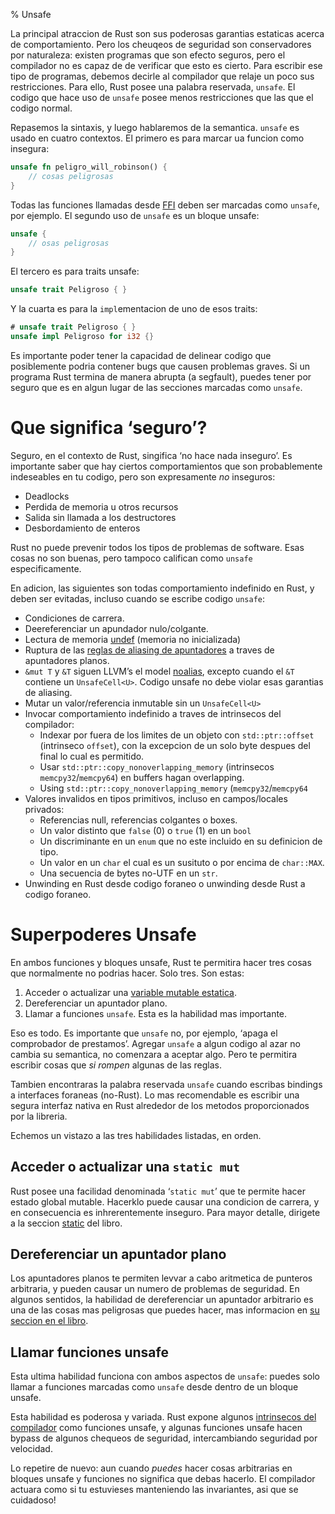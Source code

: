% Unsafe

La principal atraccion de Rust son sus poderosas garantias estaticas acerca de comportamiento. Pero los cheuqeos de seguridad son conservadores por naturaleza: existen programas que son efecto seguros, pero el compilador no es capaz de de verificar que esto es cierto. Para escribir ese tipo de programas, debemos decirle al compilador que relaje un poco sus restricciones. Para ello, Rust posee una palabra reservada, `unsafe`. El codigo que hace uso de `unsafe` posee menos restricciones que las que el codigo normal.

Repasemos la sintaxis, y luego hablaremos de la semantica. `unsafe` es usado en cuatro contextos. El primero es para marcar ua funcion como insegura:

```rust
unsafe fn peligro_will_robinson() {
    // cosas peligrosas
}
```

Todas las funciones llamadas desde [FFI][ffi] deben ser marcadas como `unsafe`, por ejemplo. El segundo uso de `unsafe` es un bloque unsafe:

[ffi]: ffi.html

```rust
unsafe {
    // osas peligrosas
}
```

El tercero es para traits unsafe:

```rust
unsafe trait Peligroso { }
```

Y la cuarta es para la `impl`ementacion de uno de esos traits:


```rust
# unsafe trait Peligroso { }
unsafe impl Peligroso for i32 {}
```

Es importante poder tener la capacidad de delinear codigo que posiblemente podria contener bugs que causen problemas graves. Si un programa Rust termina de manera abrupta (a segfault), puedes tener por seguro que es en algun lugar de las secciones marcadas como `unsafe`.

# Que significa ‘seguro’?

Seguro, en el contexto de Rust, singifica ‘no hace nada inseguro’. Es importante saber que hay ciertos comportamientos que son probablemente indeseables en tu codigo, pero son expresamente _no_ inseguros:

* Deadlocks
* Perdida de memoria u otros recursos
* Salida sin llamada a los destructores
* Desbordamiento de enteros

Rust no puede prevenir todos los tipos de problemas de software. Esas cosas no son buenas, pero tampoco califican como `unsafe` especificamente.

En adicion, las siguientes son todas comportamiento indefinido en Rust, y deben ser evitadas, incluso cuando se escribe codigo `unsafe`:

* Condiciones de carrera.
* Deereferenciar un apundador nulo/colgante.
* Lectura de memoria [undef][undef] (memoria no inicializada)
* Ruptura de las [reglas de aliasing de apuntadores][aliasing] a traves de apuntadores planos.
* `&mut T` y `&T` siguen LLVM’s el model [noalias][noalias], excepto cuando el `&T` contiene un `UnsafeCell<U>`. Codigo unsafe no debe violar esas garantias de aliasing.
* Mutar un valor/referencia inmutable sin un `UnsafeCell<U>`
* Invocar comportamiento indefinido a traves de intrinsecos del compilador:
  * Indexar por fuera de los limites de un objeto con `std::ptr::offset` (intrinseco `offset`), con la excepcion de un solo byte despues del final lo cual es permitido.
  * Usar `std::ptr::copy_nonoverlapping_memory` (intrinsecos `memcpy32`/`memcpy64`) en buffers hagan overlapping.
  * Using `std::ptr::copy_nonoverlapping_memory` (`memcpy32`/`memcpy64`
* Valores invalidos en tipos primitivos, incluso en campos/locales privados:
  * Referencias null, referencias colgantes o boxes.
  * Un valor distinto que `false` (0) o `true` (1) en un `bool`
  * Un discriminante en un `enum` que no este incluido en su definicion de tipo.
  * Un valor en un `char` el cual es un susituto o por encima de `char::MAX`.
  * Una secuencia de bytes no-UTF  en un `str`.
* Unwinding en Rust desde codigo foraneo o unwinding desde Rust a codigo foraneo.

[noalias]: http://llvm.org/docs/LangRef.html#noalias
[undef]: http://llvm.org/docs/LangRef.html#undefined-values
[aliasing]: http://llvm.org/docs/LangRef.html#pointer-aliasing-rules

# Superpoderes Unsafe

En ambos funciones y bloques unsafe, Rust te permitira hacer tres cosas que normalmente no podrias hacer. Solo tres. Son estas:

1. Acceder o actualizar una [variable mutable estatica][static].
2. Dereferenciar un apuntador plano.
3. Llamar a funciones `unsafe`. Esta es la habilidad mas importante.

Eso es todo. Es importante que `unsafe` no, por ejemplo, ‘apaga el comprobador de prestamos’. Agregar `unsafe` a algun codigo al azar no cambia su semantica, no comenzara a aceptar algo. Pero te permitira escribir cosas que _si rompen_ algunas de las reglas.

Tambien encontraras la palabra reservada `unsafe` cuando escribas bindings a interfaces foraneas (no-Rust). Lo mas recomendable es escribir una segura interfaz nativa en Rust alrededor de los metodos proporcionados por la libreria.

Echemos un vistazo a las tres habilidades listadas, en orden.

## Acceder o actualizar una `static mut`

Rust posee una facilidad denominada ‘`static mut`’ que te permite hacer estado global mutable. Hacerklo puede causar una condicion de carrera, y en consecuencia es inhrerentemente inseguro. Para mayor detalle, dirigete a la seccion [static][static] del libro.

[static]: const-and-static.html#static

## Dereferenciar un apuntador plano

Los apuntadores planos te permiten levvar a cabo aritmetica de punteros arbitraria, y pueden causar un numero de problemas de seguridad. En algunos sentidos, la habilidad de dereferenciar un apuntador arbitrario es una de las cosas mas peligrosas que puedes hacer, mas informacion en [su seccion en el libro][rawpointers].

[rawpointers]: raw-pointers.html

## Llamar funciones unsafe

Esta ultima habilidad funciona con ambos aspectos de `unsafe`: puedes solo llamar a funciones marcadas como `unsafe` desde dentro de un bloque unsafe.

Esta habilidad es poderosa y variada. Rust expone algunos [intrinsecos del compilador][intrinsics] como funciones unsafe, y algunas funciones unsafe hacen bypass de algunos chequeos de seguridad, intercambiando seguridad por velocidad.

Lo repetire de nuevo: aun cuando _puedes_ hacer cosas arbitrarias en bloques unsafe y funciones no significa que debas hacerlo. El compilador actuara como si tu estuvieses manteniendo las invariantes, asi que se cuidadoso!

[intrinsics]: intrinsics.html
